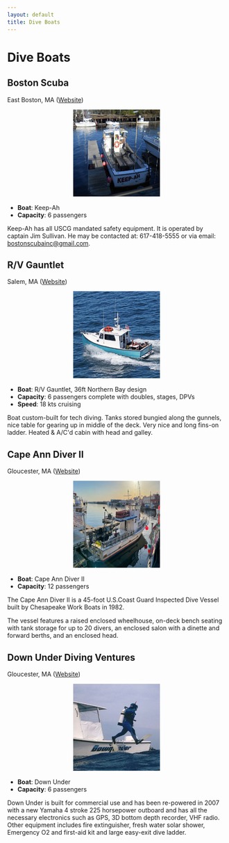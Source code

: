 ```yaml
---
layout: default
title: Dive Boats
---
```


# Dive Boats

## Boston Scuba

East Boston, MA ([Website](http://www.bostonscuba.com/))

<p align="center"><img src="images/bs1.jpg" width="200" height="200" /></p>

- **Boat**: Keep-Ah
- **Capacity**: 6 passengers

Keep-Ah has all USCG mandated safety equipment. It is operated by captain Jim
Sullivan. He may be contacted at: 617-418-5555 or via email:
<bostonscubainc@gmail.com>.


## R/V Gauntlet

Salem, MA ([Website](http://www.northernatlanticdive.com))

<p align="center"><img src="images/gauntlet.jpg" width="200" height="200" /></p>

- **Boat**: R/V Gauntlet, 36ft Northern Bay design
- **Capacity**: 6 passengers complete with doubles, stages, DPVs
- **Speed**: 18 kts cruising

Boat custom-built for tech diving. Tanks stored bungied along the gunnels, nice
table for gearing up in middle of the deck. Very nice and long fins-on ladder.
Heated & A/C'd cabin with head and galley.
## Cape Ann Diver II

Gloucester, MA ([Website](https://www.capeanndiver2.com/))

<p align="center"><img src="images/cad2.jpg" width="200" height="200" /></p>

- **Boat**: Cape Ann Diver II
- **Capacity**: 12 passengers

The Cape Ann Diver II is a 45-foot U.S.Coast Guard Inspected Dive Vessel built
by Chesapeake Work Boats in 1982.

The vessel features a raised enclosed wheelhouse, on-deck bench seating with
tank storage for up to 20 divers, an enclosed salon with a dinette and forward
berths, and an enclosed head.

## Down Under Diving Ventures

Gloucester, MA ([Website](http://www.downundercharters.com/))

<p align="center"><img src="images/downunder.jpg" width="200" height="200" /></p>

- **Boat**: Down Under
- **Capacity**: 6 passengers

Down Under is built for commercial use and has been re-powered in 2007 with a
new Yamaha 4 stroke 225 horsepower outboard and has all the necessary
electronics such as GPS, 3D bottom depth recorder, VHF radio. Other equipment
includes fire extinguisher, fresh water solar shower, Emergency O2 and first-aid
kit and large easy-exit dive ladder.
